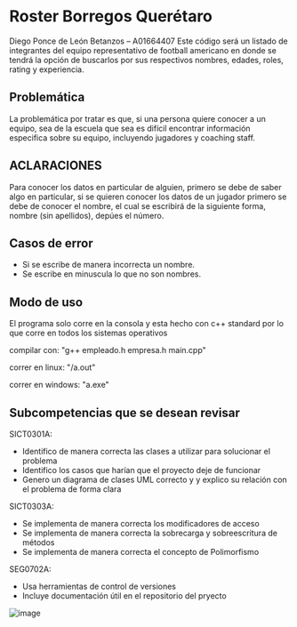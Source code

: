 # Roster Borregos Querétaro
Diego Ponce de León Betanzos – A01664407
Este código será un listado de integrantes del equipo representativo de football americano en donde se tendrá la opción de buscarlos por sus respectivos nombres, edades, roles, rating y experiencia.

## Problemática 
La problemática por tratar es que, si una persona quiere conocer a un equipo, sea de la escuela que sea es difícil encontrar información especifica sobre su equipo, incluyendo jugadores y coaching staff.

## ACLARACIONES 
Para conocer los datos en particular de alguien, primero se debe de saber algo en particular, si se quieren conocer los datos de un jugador primero se debe de conocer el nombre, el cual se escribirá de la siguiente forma, nombre (sin apellidos), depúes el número.

## Casos de error
- Si se escribe de manera incorrecta un nombre.
- Se escribe en minuscula lo que no son nombres.

## Modo de uso
El programa solo corre en la consola y esta hecho con c++ standard por lo que corre en todos los sistemas operativos

compilar con: "g++ empleado.h empresa.h main.cpp"

correr en linux: "/a.out"

correr en windows: "a.exe"

## Subcompetencias que se desean revisar 

SICT0301A:
- Identifico de manera correcta las clases a utilizar para solucionar el problema
- Identifico los casos que harían que el proyecto deje de funcionar
- Genero un diagrama de clases UML correcto y y explico su relación con el problema de forma clara

SICT0303A:
- Se implementa de manera correcta los modificadores de acceso
- Se implementa de manera correcta la sobrecarga y sobreescritura de métodos
- Se implementa de manera correcta el concepto de Polimorfismo

SEG0702A:
- Usa herramientas de control de versiones
- Incluye documentación útil en el repositorio del pryecto

![image](https://github.com/DiegoPDLB/RosterBGS/assets/111619317/d5456e39-587c-4fce-9f15-13c5024d4898)
